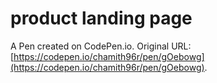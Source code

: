 # product landing page

A Pen created on CodePen.io. Original URL: [https://codepen.io/chamith96r/pen/gOebowg](https://codepen.io/chamith96r/pen/gOebowg).

